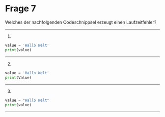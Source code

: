 # Frage 7

Welches der nachfolgenden Codeschnippsel erzeugt einen Laufzeitfehler?

---
1.
```python
value = 'Hallo Welt'
print(value)
```
---
2.
```python
value = 'Hallo Welt'
print(Value)
```
---
3.
```python
value = "Hallo Welt"
print(value)
```
---
